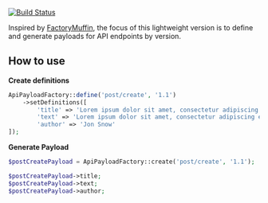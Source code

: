 [![Build Status](https://img.shields.io/travis/joaomramos/api-payload-factory.svg?style=flat-square)](https://travis-ci.org/joaomramos/api-payload-factory)

Inspired by [FactoryMuffin](https://github.com/thephpleague/factory-muffin), the focus of this lightweight version is to define and generate payloads for API endpoints by version. 

## How to use

**Create definitions**
```php
ApiPayloadFactory::define('post/create', '1.1')
    ->setDefinitions([
        'title' => 'Lorem ipsum dolor sit amet, consectetur adipiscing.',
        'text' => 'Lorem ipsum dolor sit amet, consectetur adipiscing elit. Nam congue ipsum non nisl dignissim tempus. Donec vitae dolor purus. Ut magna lorem, finibus id lacus id, feugiat placerat nisi. Maecenas rutrum quis felis imperdiet fermentum.',
        'author' => 'Jon Snow'
]);
```

**Generate Payload**

```php
$postCreatePayload = ApiPayloadFactory::create('post/create', '1.1');

$postCreatePayload->title;
$postCreatePayload->text;
$postCreatePayload->author;
```

